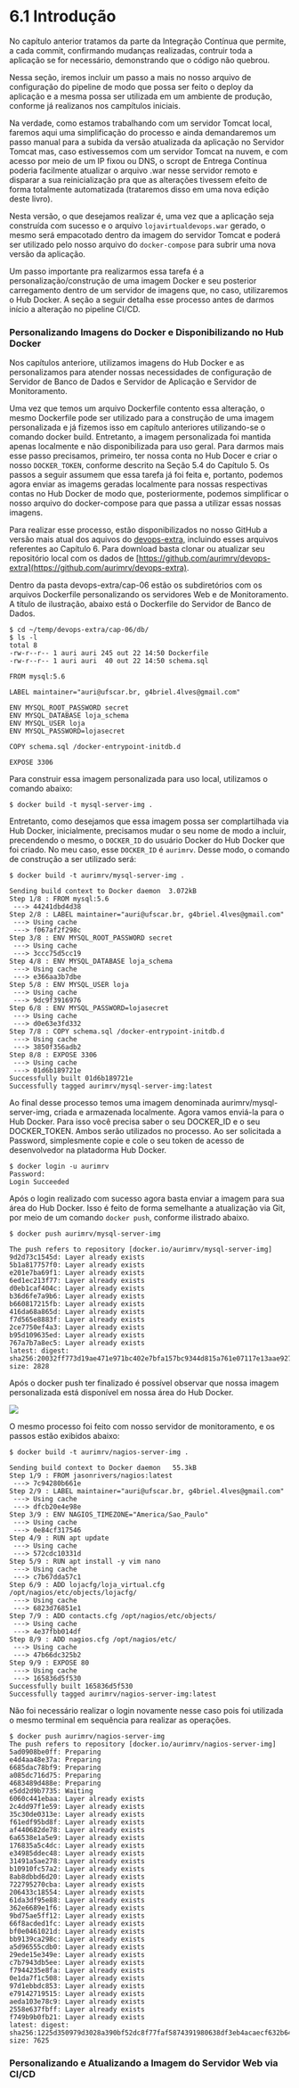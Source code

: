 # 6.1 Introdução

No capítulo anterior tratamos da parte da Integração Contínua que permite, a cada commit, confirmando mudanças realizadas, contruir toda a aplicação se for necessário, demonstrando que o código não quebrou. 

Nessa seção, iremos incluir um passo a mais no nosso arquivo de configuração do pipeline de modo que possa ser feito o deploy da aplicação e a mesma possa ser utilizada em um ambiente de produção, conforme já realizanos nos campítulos iniciais.

Na verdade, como estamos trabalhando com um servidor Tomcat local, faremos aqui uma simplificação do processo e ainda demandaremos um passo manual para a subida da versão atualizada da aplicação no Servidor Tomcat mas, caso estivessemos com um servidor Tomcat na nuvem, e com acesso por meio de um IP fixou ou DNS, o scropt de Entrega Contínua poderia facilmente atualizar o arquivo .war nesse servidor remoto e disparar a sua reinicialização pra que as alterações tivessem efeito de forma totalmente automatizada \(trataremos disso em uma nova edição deste livro\).

Nesta versão, o que desejamos realizar é, uma vez que a aplicação seja construída com sucesso e o arquivo `lojavirtualdevops.war` gerado, o mesmo será empacotado dentro da imagem do servidor Tomcat e poderá ser utilizado pelo nosso arquivo do `docker-compose` para subrir uma nova versão da aplicação.

Um passo importante pra realizarmos essa tarefa é a personalização/construção de uma imagem Docker e seu posterior carregamento dentro de um servidor de imagens que, no caso, utilizaremos o Hub Docker. A seção a seguir detalha esse processo antes de darmos início a alteração no pipeline CI/CD.

### Personalizando Imagens do Docker e Disponibilizando no Hub Docker

Nos capítulos anteriore, utilizamos imagens do Hub Docker e as personalizamos para atender nossas necessidades de configuração de Servidor de Banco de Dados e Servidor de Aplicação e Servidor de Monitoramento. 

Uma vez que temos um arquivo Dockerfile contento essa alteração, o mesmo Dockerfile pode ser utilizado para a construção de uma imagem personalizada e já fizemos isso em capítulo anteriores utilizando-se o comando docker build. Entretanto, a imagem personalizada foi mantida apenas localmente e não disponibilizada para uso geral. Para darmos mais esse passo precisamos, primeiro, ter nossa conta no Hub Docer e criar o nosso `DOCKER_TOKEN`, conforme descrito na Seção 5.4 do Capítulo 5. Os passos a seguir assumem que essa tarefa já foi feita e, portanto, podemos agora enviar as imagems geradas localmente para nossas respectivas contas no Hub Docker de modo que, posteriormente, podemos simplificar o nosso arquivo do docker-compose para que passa a utilizar essas nossas imagens.

Para realizar esse processo, estão disponibilizados no nosso GitHub a versão mais atual dos aquivos do [devops-extra,](https://github.com/aurimrv/devops-extra) incluindo esses arquivos referentes ao Capítulo 6. Para download basta clonar ou atualizar seu repositório local com os dados de [https://github.com/aurimrv/devops-extra](https://github.com/aurimrv/devops-extra).

Dentro da pasta devops-extra/cap-06 estão os subdiretórios com os arquivos Dockerfile personalizando os servidores Web e de Monitoramento. A título de ilustração, abaixo está o Dockerfile do Servidor de Banco de Dados.

```text
$ cd ~/temp/devops-extra/cap-06/db/
$ ls -l
total 8
-rw-r--r-- 1 auri auri 245 out 22 14:50 Dockerfile
-rw-r--r-- 1 auri auri  40 out 22 14:50 schema.sql
```

```text
FROM mysql:5.6

LABEL maintainer="auri@ufscar.br, g4briel.4lves@gmail.com"

ENV MYSQL_ROOT_PASSWORD secret
ENV MYSQL_DATABASE loja_schema
ENV MYSQL_USER loja
ENV MYSQL_PASSWORD=lojasecret

COPY schema.sql /docker-entrypoint-initdb.d

EXPOSE 3306
```

Para construir essa imagem personalizada para uso local, utilizamos o comando abaixo:

```text
$ docker build -t mysql-server-img .
```

Entretanto, como desejamos que essa imagem possa ser complartilhada via Hub Docker, inicialmente, precisamos mudar o seu nome de modo a incluir, precendendo o mesmo, o `DOCKER_ID` do usuário Docker do Hub Docker que foi criado. No meu caso, esse `DOCKER_ID` é `aurimrv`. Desse modo, o comando de construção a ser utilizado será:

```text
$ docker build -t aurimrv/mysql-server-img .

Sending build context to Docker daemon  3.072kB
Step 1/8 : FROM mysql:5.6
 ---> 44241dbd4d38
Step 2/8 : LABEL maintainer="auri@ufscar.br, g4briel.4lves@gmail.com"
 ---> Using cache
 ---> f067af2f298c
Step 3/8 : ENV MYSQL_ROOT_PASSWORD secret
 ---> Using cache
 ---> 3ccc75d5cc19
Step 4/8 : ENV MYSQL_DATABASE loja_schema
 ---> Using cache
 ---> e366aa3b7dbe
Step 5/8 : ENV MYSQL_USER loja
 ---> Using cache
 ---> 9dc9f3916976
Step 6/8 : ENV MYSQL_PASSWORD=lojasecret
 ---> Using cache
 ---> d0e63e3fd332
Step 7/8 : COPY schema.sql /docker-entrypoint-initdb.d
 ---> Using cache
 ---> 3850f356adb2
Step 8/8 : EXPOSE 3306
 ---> Using cache
 ---> 01d6b189721e
Successfully built 01d6b189721e
Successfully tagged aurimrv/mysql-server-img:latest

```

Ao final desse processo temos uma imagem denominada aurimrv/mysql-server-img, criada e armazenada localmente. Agora vamos enviá-la para o Hub Docker. Para isso você precisa saber o seu DOCKER\_ID e o seu DOCKER\_TOKEN. Ambos serão utilizados no processo. Ao ser solicitada a Password, simplesmente copie e cole o seu token de acesso de desenvolvedor na platadorma Hub Docker.

```text
$ docker login -u aurimrv
Password: 
Login Succeeded
```

Após o login realizado com sucesso agora basta enviar a imagem para sua área do Hub Docker. Isso é feito de forma semelhante a atualização via Git, por meio de um comando `docker push`, conforme ilistrado abaixo.

```text
$ docker push aurimrv/mysql-server-img

The push refers to repository [docker.io/aurimrv/mysql-server-img]
9d2d73c1545d: Layer already exists 
5b1a817757f0: Layer already exists 
e201e7ba69f1: Layer already exists 
6ed1ec213f77: Layer already exists 
d0eb1caf404c: Layer already exists 
b36d6fe7a9b6: Layer already exists 
b660817215fb: Layer already exists 
416da68a865d: Layer already exists 
f7d565e8883f: Layer already exists 
2ce7750ef4a3: Layer already exists 
b95d109635ed: Layer already exists 
767a7b7a8ec5: Layer already exists 
latest: digest: sha256:20032ff773d19ae471e971bc402e7bfa157bc9344d815a761e07117e13aae927 size: 2828
```

Após o docker push ter finalizado é possível observar que nossa imagem personalizada está disponível em nossa área do Hub Docker.

![](../.gitbook/assets/hub-docker-01.png)

O mesmo processo foi feito com nosso servidor de monitoramento, e os passos estão exibidos abaixo:

```text
$ docker build -t aurimrv/nagios-server-img .

Sending build context to Docker daemon   55.3kB
Step 1/9 : FROM jasonrivers/nagios:latest
 ---> 7c94280b661e
Step 2/9 : LABEL maintainer="auri@ufscar.br, g4briel.4lves@gmail.com"
 ---> Using cache
 ---> dfcb20e4e98e
Step 3/9 : ENV NAGIOS_TIMEZONE="America/Sao_Paulo"
 ---> Using cache
 ---> 0e84cf317546
Step 4/9 : RUN apt update
 ---> Using cache
 ---> 572cdc10331d
Step 5/9 : RUN apt install -y vim nano
 ---> Using cache
 ---> c7b67dda57c1
Step 6/9 : ADD lojacfg/loja_virtual.cfg /opt/nagios/etc/objects/lojacfg/
 ---> Using cache
 ---> 6823d76851e1
Step 7/9 : ADD contacts.cfg /opt/nagios/etc/objects/
 ---> Using cache
 ---> 4e37fbb014df
Step 8/9 : ADD nagios.cfg /opt/nagios/etc/
 ---> Using cache
 ---> 47b66dc325b2
Step 9/9 : EXPOSE 80
 ---> Using cache
 ---> 165836d5f530
Successfully built 165836d5f530
Successfully tagged aurimrv/nagios-server-img:latest

```

Não foi necessário realizar o login novamente nesse caso pois foi utilizada o mesmo terminal em sequência para realizar as operações.

```text
$ docker push aurimrv/nagios-server-img
The push refers to repository [docker.io/aurimrv/nagios-server-img]
5ad0908be0ff: Preparing 
e4d4aa48e37a: Preparing 
6685dac78bf9: Preparing 
a085dc716d75: Preparing 
4683489d488e: Preparing 
e5dd2d9b7735: Waiting 
6060c441ebaa: Layer already exists 
2c4dd97f1e59: Layer already exists 
35c30de0313e: Layer already exists 
f61edf95bd8f: Layer already exists 
af440682de78: Layer already exists 
6a6538e1a5e9: Layer already exists 
176835a5c4dc: Layer already exists 
e34985ddec48: Layer already exists 
31491a5ae278: Layer already exists 
b10910fc57a2: Layer already exists 
8ab8dbbd6d20: Layer already exists 
722795270cba: Layer already exists 
206433c18554: Layer already exists 
61da3df95e88: Layer already exists 
362e6689e1f6: Layer already exists 
9bd75ae5ff12: Layer already exists 
66f8acded1fc: Layer already exists 
bf0e0461021d: Layer already exists 
bb9139ca298c: Layer already exists 
a5d96555cdb0: Layer already exists 
29ede15e349e: Layer already exists 
c7b7943db5ee: Layer already exists 
f7944235e8fa: Layer already exists 
0e1da7f1c508: Layer already exists 
97d1ebbdc853: Layer already exists 
e79142719515: Layer already exists 
aeda103e78c9: Layer already exists 
2558e637fbff: Layer already exists 
f749b9b0fb21: Layer already exists 
latest: digest: sha256:1225d350979d3028a390bf52dc8f77faf5874391980638df3eb4acaecf632b64 size: 7625
```

### Personalizando e Atualizando a Imagem do Servidor Web via CI/CD



